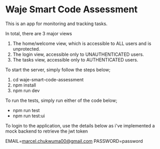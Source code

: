 # Waje Smart Code Assessment

This is an app for monitoring and tracking tasks.

In total, there are 3 major views

1. The home/welcome view, which is accessible to ALL users and is unprotected.
2. The login view, accessible only to UNAUTHENTICATED users.
3. The tasks view, accessible only to AUTHENTICATED users.

To start the server, simply follow the steps below;

1. cd waje-smart-code-assessment
2. npm install
3. npm run dev

To run the tests, simply run either of the code below;

  - npm run test
  - npm run test:ui


To login to the application, use the details below as i've implemented a mock backend to retrieve the jwt token

EMAIL=marcel.chukwuma00@gmail.com
PASSWORD=password

